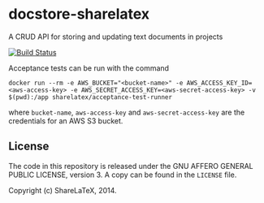 docstore-sharelatex
===================

A CRUD API for storing and updating text documents in projects

[![Build Status](https://travis-ci.org/sharelatex/docstore-sharelatex.png?branch=master)](https://travis-ci.org/sharelatex/docstore-sharelatex)

Acceptance tests can be run with the command
```
docker run --rm -e AWS_BUCKET="<bucket-name>" -e AWS_ACCESS_KEY_ID=<aws-access-key> -e AWS_SECRET_ACCESS_KEY=<aws-secret-access-key> -v $(pwd):/app sharelatex/acceptance-test-runner
```
where `bucket-name`, `aws-access-key` and `aws-secret-access-key` are the credentials for an AWS S3 bucket.


License
-------

The code in this repository is released under the GNU AFFERO GENERAL PUBLIC LICENSE, version 3. A copy can be found in the `LICENSE` file.

Copyright (c) ShareLaTeX, 2014.
